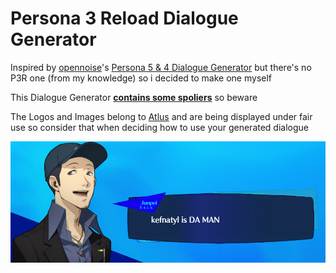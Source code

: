 # Persona 3 Reload Dialogue Generator
Inspired by [opennoise](https://x.com/opennoise)'s [Persona 5 & 4 Dialogue Generator](https://github.com/opennoise1/p5-dialogue-generator) but there's no P3R one (from my knowledge) so i decided to make one myself

This Dialogue Generator <ins>**contains some spoliers**</ins> so beware

The Logos and Images belong to [Atlus](https://x.com/Atlus_West) and are being displayed under fair use so consider that when deciding how to use your generated dialogue

<img alt="example" src="assets/example.png"> </img>
